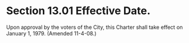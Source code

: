 Section 13.01 Effective Date.
=============================

Upon approval by the voters of the City, this Charter shall take effect
on January 1, 1979. (Amended 11-4-08.)
